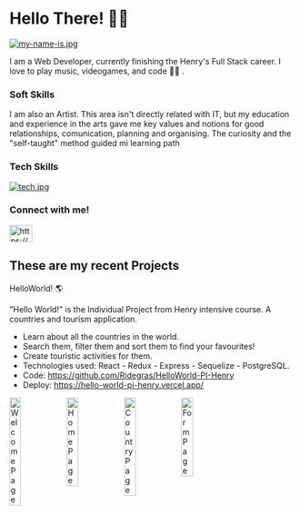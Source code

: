 # Hello There! 🖖🏻
[![my-name-is.jpg](https://i.postimg.cc/sfbG3R2R/my-name-is.jpg)](https://postimg.cc/pyYLB480)

I am a Web Developer, currently finishing the Henry's Full Stack career. 
I love to play music, videogames, and code 🤘🏻 .

### Soft Skills

I am also an Artist. This area isn't directly related with IT, but my education and experience in the arts gave me key values and notions for good relationships, comunication, planning and organising. The curiosity and the "self-taught" method guided mi learning path

### Tech Skills

[![tech.jpg](https://i.postimg.cc/jqPy15s7/tech.jpg)](https://postimg.cc/0r56M9Kk)

### Connect with me!
<a href="https://www.linkedin.com/in/francisco-minutti/" target="blank"><img align="center" src="https://raw.githubusercontent.com/rahuldkjain/github-profile-readme-generator/master/src/images/icons/Social/linked-in-alt.svg" alt="https://www.linkedin.com/in/francisco-minutti/" height="30" width="40" /></a>

## These are my recent Projects

HelloWorld! 🌎

"Hello World!" is the Individual Project from Henry intensive course. A countries and tourism application.

- Learn about all the countries in the world.
- Search them, filter them and sort them to find your favourites!
- Create touristic activities for them.
- Technologies used: React - Redux - Express - Sequelize - PostgreSQL.
- Code: https://github.com/Ridegras/HelloWorld-PI-Henry
- Deploy: https://hello-world-pi-henry.vercel.app/

<div style="display: flex; width: 100%">
<img width=20% src=https://i.postimg.cc/YCPCz6mB/hello.jpg alt='WelcomePage'>
<img width=20% src=https://i.postimg.cc/CxGcjN2z/home.jpg alt='HomePage'>
<img width=20% src=https://i.postimg.cc/j55vYrS7/country.jpg alt='CountryPage'>
<img width=20% src=https://i.postimg.cc/g0c1jQ0Y/form.jpg alt='FormPage'>
<div/>
